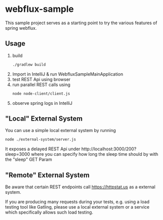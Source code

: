 # webflux-sample

This sample project serves as a starting point to try the various features of spring webflux.

## Usage
1. build 
    ```bash 
    ./gradlew build
    ```
2. Import in IntelliJ & run WebfluxSampleMainApplication
4. test REST Api using browser
5. run parallel REST calls using 
    ```bash 
    node node-client/client.js
    ```
6. observe spring logs in IntelliJ

## "Local" External System
You can use a simple local external system by running 
```bash
node ./external-system/server.js
```
It exposes a delayed REST Api under http://localhost:3000/200?sleep=3000 where you can specify how long the sleep time should by with the "sleep" GET Param


## "Remote" External System
Be aware that certain REST endpoints call https://httpstat.us as a external system. 

If you are producing many requests during your tests, e.g. using a load testing tool like Gatling, please use a local external system or a service which specifically allows such load testing.
